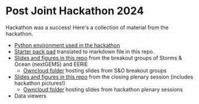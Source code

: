 # Post Joint Hackathon 2024

Hackathon was a success! Here's a collection of material from the hackathon. 

- [Python environment used in the hackathon](BuildPyEnv.md)
- [Starter pack pad](StarterPackPad.md) translated to markdown file in this repo. 
- [Slides and figures in this repo](StormsOceanBOGplots) from the breakout groups of Storms & Ocean (nextGEMS) and EERIE
  - [Owncloud folder](https://owncloud.gwdg.de/index.php/s/z3pHKrPkqSvLeJc) hosting slides from S&O breakout groups
- [Slides and figures in this repo](ClosingPlenary) from the closing plenary session (includes hackathon pictures!)
  - [Owncloud folder](https://owncloud.gwdg.de/index.php/s/uTnNx02YuENDwYT?path=%2F) hosting slides from hackathon plenary sessions
- Data viewers
